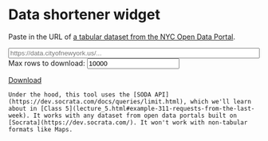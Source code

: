 # Data shortener widget

Paste in the URL of [a tabular dataset from the NYC Open Data Portal](https://data.cityofnewyork.us/browse?limitTo=datasets).

<p>
  <form>
    <div class="form-group">
      <input id="url" placeholder="https://data.cityofnewyork.us/..." style="width: 100%">
    </div>
    <div class="form-group">
      <label for="count">Max rows to download:</label>
      <input type="number" name="count" value="10000" required>
    </div>
  </form>
</p>
<p>
  <!-- https://getbootstrap.com/docs/4.0/components/buttons/ -->
  <a href="" id="download" class="btn btn-secondary disabled" target="_blank" role="button" aria-disabled="true">Download</a>
</p>
<script src="_static/shorten.js"></script>

```{note}
Under the hood, this tool uses the [SODA API](https://dev.socrata.com/docs/queries/limit.html), which we'll learn about in [Class 5](lecture_5.html#example-311-requests-from-the-last-week). It works with any dataset from open data portals built on [Socrata](https://dev.socrata.com/). It won't work with non-tabular formats like Maps.
```
